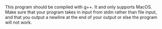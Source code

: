 This program should be compiled with g++. It and only supports MacOS. Make sure that your program takes in input from stdin rather than file input, and that you output a newline at the end of your output or else the program will not work.
